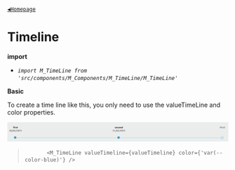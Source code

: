 [`◀️Homepage`](../../../README.md)

# **Timeline** 


**import**
- *`import M_TimeLine from 'src/components/M_Components/M_TimeLine/M_TimeLine'`*

**Basic**

To create a time line like this, you only need to use the valueTimeLine and color properties.

![Alt text](../../../public/README/images/Timeline.png)
>            <M_TimeLine valueTimeline={valueTimeline} color={'var(--color-blue)'} />